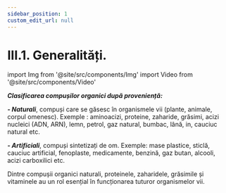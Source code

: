 ```yaml
---
sidebar_position: 1
custom_edit_url: null
---
```


# III.1. Generalități.


import Img from '@site/src/components/Img'
import Video from '@site/src/components/Video'


<div class="alert alert--primary" role="alert">

***Clasificarea compușilor organici după proveniență:*** 

***- Naturali***, compuși care se găsesc în organismele vii (plante, animale, corpul omenesc). Exemple : aminoacizi, proteine, zaharide, grăsimi, acizi nucleici (ADN, ARN), lemn, petrol, gaz natural, bumbac, lână, in, cauciuc natural etc.

***- Artificiali***, compuși sintetizați de om. Exemple: mase plastice, sticlă, cauciuc artificial, fenoplaste, medicamente, benzină, gaz butan, alcooli, acizi carboxilici etc. 

Dintre compușii organici naturali, proteinele, zaharidele, grăsimile și vitaminele au un rol esențial în funcționarea tuturor organismelor vii.



</div>

